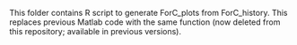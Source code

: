 This folder contains R script to generate ForC_plots from ForC_history. This replaces previous Matlab code with the same function (now deleted from this repository; available in previous versions). 
